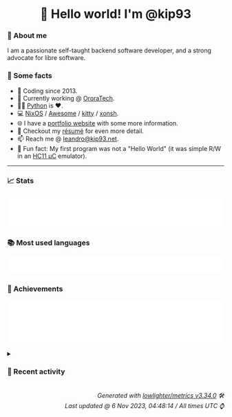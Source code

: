 <!-- README template, populated using this action:
     https://github.com/kip93/kip93/blob/main/.github/workflows/readme.yml. -->

<h1 align="center">👋 Hello world! I'm @kip93</h1> <!-- LOGIN => username -->

### 👤 About me

I am a passionate self-taught backend software developer, and a strong advocate for libre software.


### 💬 Some facts

* 📅 Coding since 2013.
* 💼 Currently working @ [OroraTech](https://ororatech.com/).
* 👨‍💻 [Python](https://github.com/search?q=user%3Akip93&l=python) is ❤️. <!-- LOGIN => username -->
* 💻 [NixOS](https://github.com/NixOS/) /
     [Awesome](https://github.com/awesomeWM/) /
     [kitty](https://github.com/kovidgoyal/kitty/) /
     [xonsh](https://github.com/xonsh/).
* 🌐 I have a [portfolio website](https://kip93.net/) with some more information.
* 📝 Checkout my [résumé](https://kip93.net/resume/) for even more detail.
* 📫 Reach me @ [leandro@kip93.net](mailto:leandro@kip93.net).
* 🎲 Fun fact: My first program was not a "Hello World" (it was simple R/W in an [HC11 µC](https://en.wikipedia.org/wiki/68HC11) emulator).


-----------------------------------------------------------------------------------------------------------------------


### 📈 Stats

![](./stats.svg)


### 📚 Most used languages <!-- by percentage, in decreasing order -->

![](./languages.svg)


### 🏅 Achievements

![](./achievements.svg)


<details> <!-- Last activity -->
<!-- Almost verbatim copy of https://github.com/lowlighter/metrics/blob/latest/source/templates/markdown/partials/activity.ejs, but restructured to be foldable. -->
<summary><h3>📰 Recent activity</h3></summary>

* 💬 Commented on [#11 logo](https://github.com/flakestry/flakestry.dev/issues/11) from [flakestry/flakestry.dev](https://github.com/flakestry/flakestry.dev)
  * *On 5 Nov 2023, 13:30:55*
* 🔃 Opened [#36 Fix 2 typos](https://github.com/flakestry/flakestry.dev/pull/36) in [flakestry/flakestry.dev](https://github.com/flakestry/flakestry.dev)
                * 2 files changed `++2 --2`
  * *On 5 Nov 2023, 12:52:22*
* ⏺️ Created new branch chore/fix-typos in [kip93/flakestry.dev](https://github.com/kip93/flakestry.dev)
  * *On 5 Nov 2023, 12:51:30*
* 🔃 Opened [#2 Add support for non-tagged publishing](https://github.com/flakestry/flakestry-publish/pull/2) in [flakestry/flakestry-publish](https://github.com/flakestry/flakestry-publish)
                * 2 files changed `++30 --6`
  * *On 5 Nov 2023, 12:24:06*
</details>


<h6 align="right"><em>
    Generated with <a href="https://github.com/lowlighter/metrics/tree/latest/">lowlighter/metrics v3.34.0</a> 🛠️<br> <!-- VERSION => MAJOR.minor.patch -->
    Last updated @ 6 Nov 2023, 04:48:14 / All times UTC ⌚ <!-- meta.generated => DD/MM/YYYY, hh:mm -->
</em></h6>
